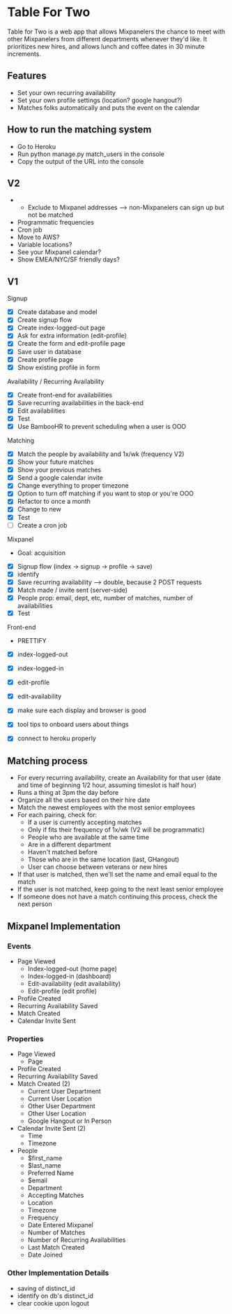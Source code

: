 # Table For Two

Table for Two is a web app that allows Mixpanelers the chance to meet with other Mixpanelers from different departments whenever they'd like. It prioritizes new hires, and allows lunch and coffee dates in 30 minute increments.

## Features
- Set your own recurring availability
- Set your own profile settings (location? google hangout?)
- Matches folks automatically and puts the event on the calendar


## How to run the matching system
- Go to Heroku
- Run python manage.py match_users in the console
- Copy the output of the URL into the console


## V2
- * Exclude to Mixpanel addresses --> non-Mixpanelers can sign up but not be matched
- Programmatic frequencies
- Cron job
- Move to AWS?
- Variable locations?
- See your Mixpanel calendar?
- Show EMEA/NYC/SF friendly days?

## V1
Signup
- [x] Create database and model
- [x] Create signup flow
- [x] Create index-logged-out page
- [x] Ask for extra information (edit-profile)
- [x] Create the form and edit-profile page
- [x] Save user in database
- [x] Create profile page
- [x] Show existing profile in form

Availability / Recurring Availability
- [x] Create front-end for availabilities
- [x] Save recurring availabilities in the back-end
- [x] Edit availabilities
- [x] Test
- [x] Use BambooHR to prevent scheduling when a user is OOO

Matching
- [x] Match the people by availability and 1x/wk (frequency V2)
- [x] Show your future matches
- [x] Show your previous matches
- [x] Send a google calendar invite
- [x] Change everything to proper timezone
- [x] Option to turn off matching if you want to stop or you're OOO
- [x] Refactor to once a month
- [x] Change to new
- [x] Test
- [ ] Create a cron job

Mixpanel
- Goal: acquisition
- [x] Signup flow (index -> signup -> profile -> save)
- [x] identify
- [x] Save recurring availability --> double, because 2 POST requests
- [x] Match made / invite sent (server-side)
- [x] People prop: email, dept, etc, number of matches, number of availabilities
- [x] Test

Front-end
- PRETTIFY
- [x] index-logged-out
- [x] index-logged-in
- [x] edit-profile
- [x] edit-availability
- [x] make sure each display and browser is good
- [x] tool tips to onboard users about things
- [x] connect to heroku properly


## Matching process
- For every recurring availability, create an Availability for that user (date and time of beginning 1/2 hour, assuming timeslot is half hour)
- Runs a thing at 3pm the day before
- Organize all the users based on their hire date
- Match the newest employees with the most senior employees
- For each pairing, check for:
    - If a user is currently accepting matches
	- Only if fits their frequency of 1x/wk (V2 will be programmatic)
	- People who are available at the same time
	- Are in a different department
	- Haven't matched before
	- Those who are in the same location (last, GHangout)
	- User can choose between veterans or new hires
- If that user is matched, then we'll set the name and email equal to the match
- If the user is not matched, keep going to the next least senior employee
- If someone does not have a match continuing this process, check the next person


## Mixpanel Implementation

### Events
- Page Viewed
	- Index-logged-out (home page)
	- Index-logged-in (dashboard)
	- Edit-availability (edit availability)
	- Edit-profile (edit profile)
- Profile Created
- Recurring Availability Saved
- Match Created
- Calendar Invite Sent

### Properties
- Page Viewed
	- Page
- Profile Created
- Recurring Availability Saved
- Match Created (2)
	- Current User Department
	- Current User Location
	- Other User Department
	- Other User Location
	- Google Hangout or In Person
- Calendar Invite Sent (2)
	- Time
	- Timezone
- People
	- $first_name
	- $last_name
	- Preferred Name
	- $email
	- Department
	- Accepting Matches
	- Location
	- Timezone
	- Frequency
	- Date Entered Mixpanel
	- Number of Matches
	- Number of Recurring Availabilities
	- Last Match Created
	- Date Joined

### Other Implementation Details
- saving of distinct_id
- identify on db's distinct_id
- clear cookie upon logout
